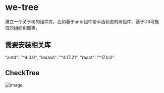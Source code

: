 # we-tree
建立一个关于树的组件库。比如基于antd组件带半选状态的树组件、基于D3可拖拽的组织树图等。

## 需要安装相关库
  "antd": "^4.0.0",
  "lodash": "^4.17.21",
  "react": "^17.0.0"

## CheckTree
![image](https://github.com/user-attachments/assets/3e20aa14-f5d9-4535-839a-cd0c4c70f773)
